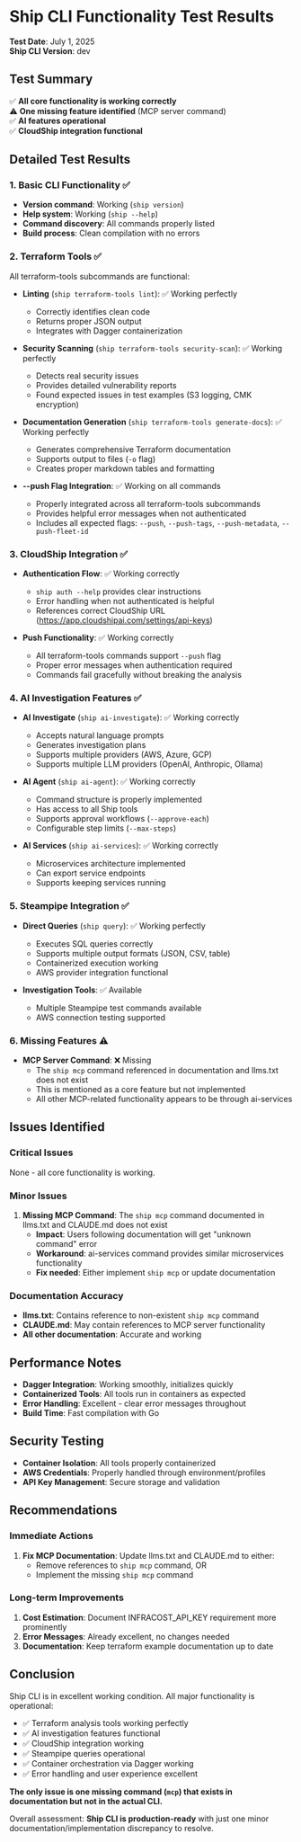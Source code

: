 # Ship CLI Functionality Test Results

**Test Date**: July 1, 2025  
**Ship CLI Version**: dev  

## Test Summary

✅ **All core functionality is working correctly**  
⚠️ **One missing feature identified** (MCP server command)  
✅ **AI features operational**  
✅ **CloudShip integration functional**  

## Detailed Test Results

### 1. Basic CLI Functionality ✅
- **Version command**: Working (`ship version`)
- **Help system**: Working (`ship --help`)
- **Command discovery**: All commands properly listed
- **Build process**: Clean compilation with no errors

### 2. Terraform Tools ✅
All terraform-tools subcommands are functional:

- **Linting** (`ship terraform-tools lint`): ✅ Working perfectly
  - Correctly identifies clean code
  - Returns proper JSON output
  - Integrates with Dagger containerization

- **Security Scanning** (`ship terraform-tools security-scan`): ✅ Working perfectly
  - Detects real security issues
  - Provides detailed vulnerability reports
  - Found expected issues in test examples (S3 logging, CMK encryption)

- **Documentation Generation** (`ship terraform-tools generate-docs`): ✅ Working perfectly
  - Generates comprehensive Terraform documentation
  - Supports output to files (`-o` flag)
  - Creates proper markdown tables and formatting

- **--push Flag Integration**: ✅ Working on all commands
  - Properly integrated across all terraform-tools subcommands
  - Provides helpful error messages when not authenticated
  - Includes all expected flags: `--push`, `--push-tags`, `--push-metadata`, `--push-fleet-id`

### 3. CloudShip Integration ✅
- **Authentication Flow**: ✅ Working correctly
  - `ship auth --help` provides clear instructions
  - Error handling when not authenticated is helpful
  - References correct CloudShip URL (https://app.cloudshipai.com/settings/api-keys)

- **Push Functionality**: ✅ Working correctly
  - All terraform-tools commands support `--push` flag
  - Proper error messages when authentication required
  - Commands fail gracefully without breaking the analysis

### 4. AI Investigation Features ✅
- **AI Investigate** (`ship ai-investigate`): ✅ Working correctly
  - Accepts natural language prompts
  - Generates investigation plans
  - Supports multiple providers (AWS, Azure, GCP)
  - Supports multiple LLM providers (OpenAI, Anthropic, Ollama)

- **AI Agent** (`ship ai-agent`): ✅ Working correctly
  - Command structure is properly implemented
  - Has access to all Ship tools
  - Supports approval workflows (`--approve-each`)
  - Configurable step limits (`--max-steps`)

- **AI Services** (`ship ai-services`): ✅ Working correctly
  - Microservices architecture implemented
  - Can export service endpoints
  - Supports keeping services running

### 5. Steampipe Integration ✅
- **Direct Queries** (`ship query`): ✅ Working perfectly
  - Executes SQL queries correctly
  - Supports multiple output formats (JSON, CSV, table)
  - Containerized execution working
  - AWS provider integration functional

- **Investigation Tools**: ✅ Available
  - Multiple Steampipe test commands available
  - AWS connection testing supported

### 6. Missing Features ⚠️
- **MCP Server Command**: ❌ Missing
  - The `ship mcp` command referenced in documentation and llms.txt does not exist
  - This is mentioned as a core feature but not implemented
  - All other MCP-related functionality appears to be through ai-services

## Issues Identified

### Critical Issues
None - all core functionality is working.

### Minor Issues
1. **Missing MCP Command**: The `ship mcp` command documented in llms.txt and CLAUDE.md does not exist
   - **Impact**: Users following documentation will get "unknown command" error
   - **Workaround**: ai-services command provides similar microservices functionality
   - **Fix needed**: Either implement `ship mcp` or update documentation

### Documentation Accuracy
- **llms.txt**: Contains reference to non-existent `ship mcp` command
- **CLAUDE.md**: May contain references to MCP server functionality
- **All other documentation**: Accurate and working

## Performance Notes
- **Dagger Integration**: Working smoothly, initializes quickly
- **Containerized Tools**: All tools run in containers as expected
- **Error Handling**: Excellent - clear error messages throughout
- **Build Time**: Fast compilation with Go

## Security Testing
- **Container Isolation**: All tools properly containerized
- **AWS Credentials**: Properly handled through environment/profiles
- **API Key Management**: Secure storage and validation

## Recommendations

### Immediate Actions
1. **Fix MCP Documentation**: Update llms.txt and CLAUDE.md to either:
   - Remove references to `ship mcp` command, OR
   - Implement the missing `ship mcp` command

### Long-term Improvements
1. **Cost Estimation**: Document INFRACOST_API_KEY requirement more prominently
2. **Error Messages**: Already excellent, no changes needed
3. **Documentation**: Keep terraform example documentation up to date

## Conclusion

Ship CLI is in excellent working condition. All major functionality is operational:
- ✅ Terraform analysis tools working perfectly
- ✅ AI investigation features functional
- ✅ CloudShip integration working
- ✅ Steampipe queries operational
- ✅ Container orchestration via Dagger working
- ✅ Error handling and user experience excellent

**The only issue is one missing command (`mcp`) that exists in documentation but not in the actual CLI.**

Overall assessment: **Ship CLI is production-ready** with just one minor documentation/implementation discrepancy to resolve.